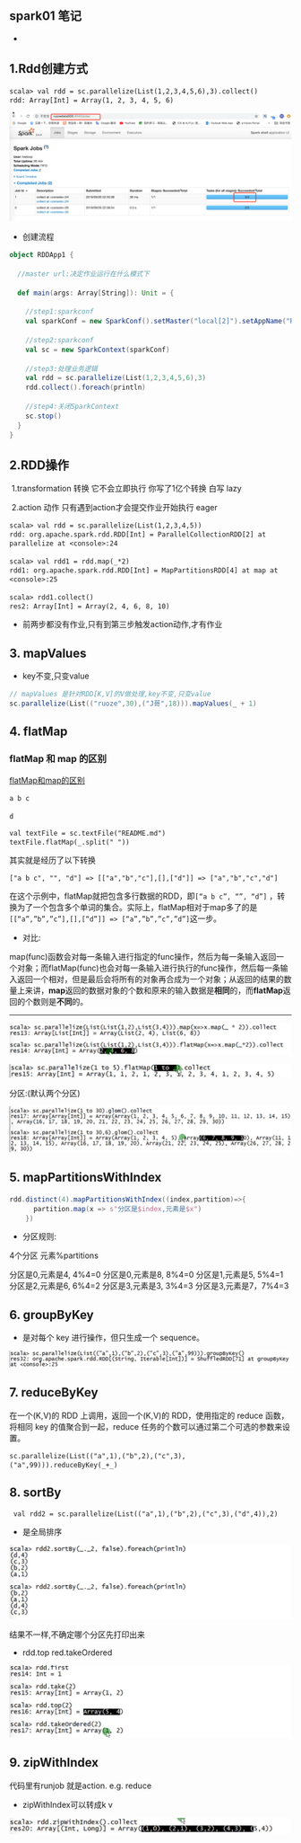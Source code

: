 ## spark01 笔记

- [spark官网链接]: http://spark.apache.org/docs/latest/rdd-programming-guide.html

  

## 1.Rdd创建方式

```shell
scala> val rdd = sc.parallelize(List(1,2,3,4,5,6),3).collect()
rdd: Array[Int] = Array(1, 2, 3, 4, 5, 6)
```

![image-20190926230644559](spark01.assets/image-20190926230644559.png)

- 创建流程

```scala
object RDDApp1 {

  //master url:决定作业运行在什么模式下
  
  def main(args: Array[String]): Unit = {

    //step1:sparkconf
    val sparkConf = new SparkConf().setMaster("local[2]").setAppName("RDDApp1")

    //step2:sparkconf
    val sc = new SparkContext(sparkConf)

    //step3:处理业务逻辑
    val rdd = sc.parallelize(List(1,2,3,4,5,6),3)
    rdd.collect().foreach(println)

    //step4:关闭SparkContext
    sc.stop()
  }
}
```

## 2.RDD操作

​    1.transformation  转换    它不会立即执行  你写了1亿个转换  白写   lazy

​    2.action          动作    只有遇到action才会提交作业开始执行      eager

```
scala> val rdd = sc.parallelize(List(1,2,3,4,5))
rdd: org.apache.spark.rdd.RDD[Int] = ParallelCollectionRDD[2] at parallelize at <console>:24

scala> val rdd1 = rdd.map(_*2)
rdd1: org.apache.spark.rdd.RDD[Int] = MapPartitionsRDD[4] at map at <console>:25

scala> rdd1.collect()
res2: Array[Int] = Array(2, 4, 6, 8, 10)
```

- 前两步都没有作业,只有到第三步触发action动作,才有作业



## 3. mapValues

- key不变,只变value

```scala
// mapValues 是针对RDD[K,V]的V做处理,key不变,只变value
sc.parallelize(List(("ruoze",30),("J哥",18))).mapValues(_ + 1)
```

  ## 4. flatMap



###  flatMap 和 map 的区别

[flatMap和map的区别](https://www.4spaces.org/spark-map-flatmap/)

```
a b c

d
```

```
val textFile = sc.textFile("README.md")
textFile.flatMap(_.split(" ")) 
```

其实就是经历了以下转换

```
["a b c", "", "d"] => [["a","b","c"],[],["d"]] => ["a","b","c","d"]
```

在这个示例中，flatMap就把包含多行数据的RDD，即`[“a b c”, “”, “d”]` ，转换为了一个包含多个单词的集合。实际上，flatMap相对于map多了的是`[[“a”,”b”,”c”],[],[“d”]] => [“a”,”b”,”c”,”d”]`这一步。

- 对比:

map(func)函数会对每一条输入进行指定的func操作，然后为每一条输入返回一个对象；而flatMap(func)也会对每一条输入进行执行的func操作，然后每一条输入返回一个相对，但是最后会将所有的对象再合成为一个对象；从返回的结果的数量上来讲，**map**返回的数据对象的个数和原来的输入数据是**相同**的，而**flatMap**返回的个数则是**不同**的。

---

![image-20191007163942084](spark01.assets/image-20191007163942084.png)



![image-20191007170010429](spark01.assets/image-20191007170010429.png)



分区:(默认两个分区)

![image-20191007170140723](spark01.assets/image-20191007170140723.png)



## 5. mapPartitionsWithIndex

```scala
rdd.distinct(4).mapPartitionsWithIndex((index,partition)=>{
      partition.map(x => s"分区是$index,元素是$x")
    })
```

- 分区规则:

4个分区  元素%partitions

分区是0,元素是4, 4%4=0
分区是0,元素是8, 8%4=0
分区是1,元素是5, 5%4=1
分区是2,元素是6, 6%4=2
分区是3,元素是3, 3%4=3
分区是3,元素是7，7%4=3



## 6. groupByKey

- 是对每个 key 进行操作，但只生成一个 sequence。

 ![image-20191007173140903](spark01.assets/image-20191007173140903.png)



## 7. reduceByKey

在一个(K,V)的 RDD 上调用，返回一个(K,V)的 RDD，使用指定的 reduce 函数，将相同 key 的值聚合到一起，reduce 任务的个数可以通过第二个可选的参数来设置。

```
sc.parallelize(List(("a",1),("b",2),("c",3),("a",99))).reduceByKey(_+_)
```



## 8. sortBy

```
 val rdd2 = sc.parallelize(List(("a",1),("b",2),("c",3),("d",4)),2)
```

- 是全局排序

![image-20191007191551299](sparkcore01.assets/image-20191007191551299.png)

 

结果不一样,不确定哪个分区先打印出来

- rdd.top  red.takeOrdered

![image-20191007192440372](sparkcore01.assets/image-20191007192440372.png)



## 9. zipWithIndex

代码里有runjob 就是action. e.g. reduce



- zipWithIndex可以转成k v

![image-20191007192843826](sparkcore02.assets/image-20191007192843826.png)





